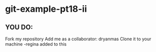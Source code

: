 # git-example-pt18-ii

## YOU DO:

Fork my repository
Add me as a collaborator: dryanmas
Clone it to your machine 
-regina added to this